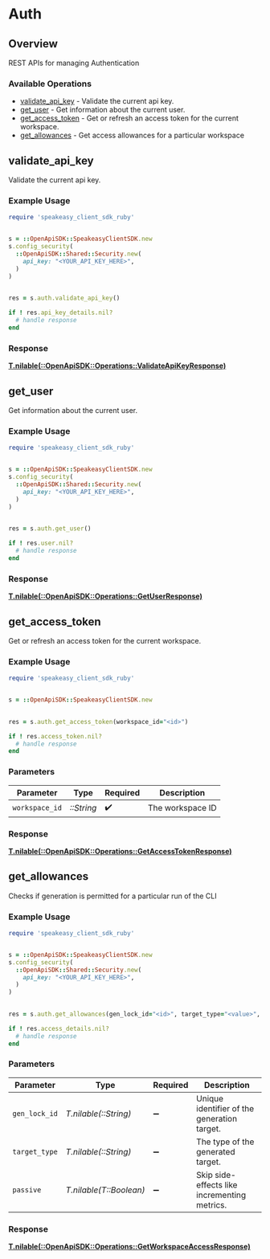 # Auth

## Overview

REST APIs for managing Authentication

### Available Operations

* [validate_api_key](#validate_api_key) - Validate the current api key.
* [get_user](#get_user) - Get information about the current user.
* [get_access_token](#get_access_token) - Get or refresh an access token for the current workspace.
* [get_allowances](#get_allowances) - Get access allowances for a particular workspace

## validate_api_key

Validate the current api key.

### Example Usage

```ruby
require 'speakeasy_client_sdk_ruby'


s = ::OpenApiSDK::SpeakeasyClientSDK.new
s.config_security(
  ::OpenApiSDK::Shared::Security.new(
    api_key: "<YOUR_API_KEY_HERE>",
  )
)

    
res = s.auth.validate_api_key()

if ! res.api_key_details.nil?
  # handle response
end

```

### Response

**[T.nilable(::OpenApiSDK::Operations::ValidateApiKeyResponse)](../../models/operations/validateapikeyresponse.md)**



## get_user

Get information about the current user.

### Example Usage

```ruby
require 'speakeasy_client_sdk_ruby'


s = ::OpenApiSDK::SpeakeasyClientSDK.new
s.config_security(
  ::OpenApiSDK::Shared::Security.new(
    api_key: "<YOUR_API_KEY_HERE>",
  )
)

    
res = s.auth.get_user()

if ! res.user.nil?
  # handle response
end

```

### Response

**[T.nilable(::OpenApiSDK::Operations::GetUserResponse)](../../models/operations/getuserresponse.md)**



## get_access_token

Get or refresh an access token for the current workspace.

### Example Usage

```ruby
require 'speakeasy_client_sdk_ruby'


s = ::OpenApiSDK::SpeakeasyClientSDK.new

    
res = s.auth.get_access_token(workspace_id="<id>")

if ! res.access_token.nil?
  # handle response
end

```

### Parameters

| Parameter          | Type               | Required           | Description        |
| ------------------ | ------------------ | ------------------ | ------------------ |
| `workspace_id`     | *::String*         | :heavy_check_mark: | The workspace ID   |

### Response

**[T.nilable(::OpenApiSDK::Operations::GetAccessTokenResponse)](../../models/operations/getaccesstokenresponse.md)**



## get_allowances

Checks if generation is permitted for a particular run of the CLI

### Example Usage

```ruby
require 'speakeasy_client_sdk_ruby'


s = ::OpenApiSDK::SpeakeasyClientSDK.new
s.config_security(
  ::OpenApiSDK::Shared::Security.new(
    api_key: "<YOUR_API_KEY_HERE>",
  )
)

    
res = s.auth.get_allowances(gen_lock_id="<id>", target_type="<value>", passive=false)

if ! res.access_details.nil?
  # handle response
end

```

### Parameters

| Parameter                                    | Type                                         | Required                                     | Description                                  |
| -------------------------------------------- | -------------------------------------------- | -------------------------------------------- | -------------------------------------------- |
| `gen_lock_id`                                | *T.nilable(::String)*                        | :heavy_minus_sign:                           | Unique identifier of the generation target.  |
| `target_type`                                | *T.nilable(::String)*                        | :heavy_minus_sign:                           | The type of the generated target.            |
| `passive`                                    | *T.nilable(T::Boolean)*                      | :heavy_minus_sign:                           | Skip side-effects like incrementing metrics. |

### Response

**[T.nilable(::OpenApiSDK::Operations::GetWorkspaceAccessResponse)](../../models/operations/getworkspaceaccessresponse.md)**

